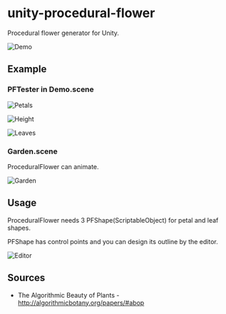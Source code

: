 unity-procedural-flower
=====================

Procedural flower generator for Unity.

![Demo](https://raw.githubusercontent.com/mattatz/unity-procedural-flower/master/Captures/Demo.png)

## Example

### PFTester in Demo.scene

![Petals](https://raw.githubusercontent.com/mattatz/unity-procedural-flower/master/Captures/Petals.gif)

![Height](https://raw.githubusercontent.com/mattatz/unity-procedural-flower/master/Captures/Height.gif)

![Leaves](https://raw.githubusercontent.com/mattatz/unity-procedural-flower/master/Captures/Leaves.gif)

### Garden.scene

ProceduralFlower can animate.

![Garden](https://raw.githubusercontent.com/mattatz/unity-procedural-flower/master/Captures/Garden.gif)

## Usage

ProceduralFlower needs 3 PFShape(ScriptableObject) for petal and leaf shapes.

PFShape has control points and you can design its outline by the editor.

![Editor](https://raw.githubusercontent.com/mattatz/unity-procedural-flower/master/Captures/Editor.gif)

## Sources

- The Algorithmic Beauty of Plants - http://algorithmicbotany.org/papers/#abop

